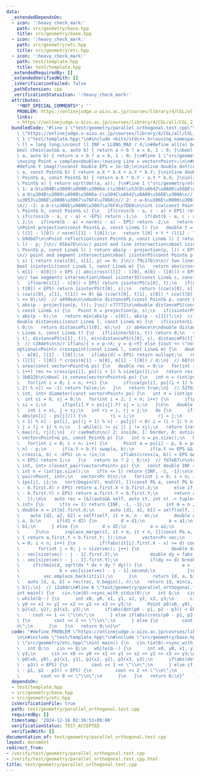 ```yaml
---
data:
  _extendedDependsOn:
  - icon: ':heavy_check_mark:'
    path: src/geometry/base.hpp
    title: src/geometry/base.hpp
  - icon: ':heavy_check_mark:'
    path: src/geometry/etc.hpp
    title: src/geometry/etc.hpp
  - icon: ':heavy_check_mark:'
    path: test/template.hpp
    title: test/template.hpp
  _extendedRequiredBy: []
  _extendedVerifiedWith: []
  _isVerificationFailed: false
  _pathExtension: cpp
  _verificationStatusIcon: ':heavy_check_mark:'
  attributes:
    '*NOT_SPECIAL_COMMENTS*': ''
    PROBLEM: https://onlinejudge.u-aizu.ac.jp/courses/library/4/CGL/all/CGL_2_A
    links:
    - https://onlinejudge.u-aizu.ac.jp/courses/library/4/CGL/all/CGL_2_A
  bundledCode: "#line 1 \"test/geometry/parallel_orthogonal.test.cpp\"\n#define PROBLEM\
    \ \"https://onlinejudge.u-aizu.ac.jp/courses/library/4/CGL/all/CGL_2_A\"\n\n#line\
    \ 1 \"test/template.hpp\"\n#include <bits/stdc++.h>\nusing namespace std;\nusing\
    \ ll = long long;\nconst ll INF = LLONG_MAX / 4;\n#define all(a) begin(a), end(a)\n\
    bool chmin(auto& a, auto b) { return a > b ? a = b, 1 : 0; }\nbool chmax(auto&\
    \ a, auto b) { return a < b ? a = b, 1 : 0; }\n#line 1 \"src/geometry/base.hpp\"\
    \nusing Point = complex<double>;\nusing Line = vector<Point>;\n\n#define X real()\n\
    #define Y imag()\nconst double EPS = 1e-10;\n\ninline double dot(const Point&\
    \ a, const Point& b) { return a.X * b.X + a.Y * b.Y; }\ninline double cross(const\
    \ Point& a, const Point& b) { return a.X * b.Y - a.Y * b.X; }\ninline double abs(const\
    \ Point& a) { return sqrt(dot(a, a)); }\n#line 1 \"src/geometry/etc.hpp\"\n//\
    \ 1: a-b\u304B\u3089\u898B\u3066a-c\u304C\u53CD\u6642\u8A08\u56DE\u308A\n// -1:\
    \ a-b\u304B\u3089\u898B\u3066a-c\u304C\u6642\u8A08\u56DE\u308A\n// 0: a-c-b\u304C\
    \u3053\u306E\u9806\u3067\u76F4\u7DDA\n// 2: c-a-b\u306E\u9806\u3067\u76F4\u7DDA\
    \n// -2: a-b-c\u306E\u9806\u3067\u76F4\u7DDA\n\nint ccw(const Point& a, const\
    \ Point& b, const Point& c) {\n   if(cross(b - a, c - a) > EPS) return 1;\n  \
    \ if(cross(b - a, c - a) < -EPS) return -1;\n   if(dot(b - a, c - a) < -EPS) return\
    \ 2;\n   if(norm(b - a) < norm(c - a) - EPS) return -2;\n   return 0;\n}  // 6f1927\n\
    \nPoint projection(const Point& p, const Line& l) {\n   double t = dot(p - l[0],\
    \ l[1] - l[0]) / norm(l[1] - l[0]);\n   return l[0] + t * (l[1] - l[0]);\n}  //\
    \ b9dbd7\n\nPoint reflection(const Point& p, const Line& l) { return 2.0 * projection(p,\
    \ l) - p; }\n// 65ba76\n\n// point and line intersection\nbool isinterPL(const\
    \ Point& p, const Line& l) { return abs(p - projection(p, l)) < EPS; }\n// e9d393\n\
    \n// point and segment intersection\nbool isinterPS(const Point& p, const Line&\
    \ s) { return ccw(s[0], s[1], p) == 0; }\n// 79c17b\n\n// two lines intersection\n\
    bool isinterLL(const Line& l, const Line& m) {\n   return abs(cross(l[1] - l[0],\
    \ m[1] - m[0])) > EPS || abs(cross(l[1] - l[0], m[0] - l[0])) < EPS;\n}  // b58dbd\n\
    \n// two segments intersection\nbool isinterSS(const Line& s, const Line& t) {\n\
    \   if(norm(s[1] - s[0]) < EPS) return isinterPS(s[0], t);\n   if(norm(t[1] -\
    \ t[0]) < EPS) return isinterPS(t[0], s);\n   return (ccw(s[0], s[1], t[0]) *\
    \ ccw(s[0], s[1], t[1]) <= 0) && (ccw(t[0], t[1], s[0]) * ccw(t[0], t[1], s[1])\
    \ <= 0);\n}  // a499ea\n\ndouble distancePL(const Point& p, const Line& l) { return\
    \ abs(p - projection(p, l)); }\n// c77772\n\ndouble distancePS(const Point& p,\
    \ const Line& s) {\n   Point h = projection(p, s);\n   if(isinterPS(h, s)) return\
    \ abs(p - h);\n   return min(abs(p - s[0]), abs(p - s[1]));\n}  // 3bd780\n\n\
    double distanceLL(const Line& l, const Line& m) {\n   if(isinterLL(l, m)) return\
    \ 0;\n   return distancePL(l[0], m);\n}  // ab4ace\n\ndouble distanceSS(const\
    \ Line& s, const Line& t) {\n   if(isinterSS(s, t)) return 0;\n   return min(min(distancePS(s[0],\
    \ t), distancePS(s[1], t)), min(distancePS(t[0], s), distancePS(t[1], s)));\n\
    }  // c284e5\n\n// if(ans){ x = p->X; y = q->Y} else {cout << \"not cross\"}\n\
    optional<Point> crosspoint(const Line& l, const Line& m) {\n   double d = cross(m[1]\
    \ - m[0], l[1] - l[0]);\n   if(abs(d) < EPS) return nullopt;\n   return l[0] +\
    \ (l[1] - l[0]) * cross(m[1] - m[0], m[1] - l[0]) / d;\n}  // 687c0c\n\ndouble\
    \ area(const vector<Point>& ps) {\n   double res = 0;\n   for(int i = 0; i < size(ps);\
    \ i++) res += cross(ps[i], ps[(i + 1) % size(ps)]);\n   return res / 2;\n}  //\
    \ 3b832b\n\nbool is_convex(vector<Point>& ps) {\n   int n = (int)ps.size();\n\
    \   for(int i = 0; i < n; ++i) {\n      if(ccw(ps[i], ps[(i + 1) % n], ps[(i +\
    \ 2) % n]) == -1) return false;\n   }\n   return true;\n}  // 52fb34\n\ntuple<double,\
    \ int, int> diameter(const vector<Point> ps) {\n   int n = (int)ps.size();\n \
    \  int si = 0, sj = 0;\n   for(int i = 1; i < n; i++) {\n      if(ps[i].Y > ps[si].Y)\
    \ si = i;\n      if(ps[i].Y < ps[sj].Y) sj = i;\n   }\n\n   double res = 0;\n\
    \   int i = si, j = sj;\n   int ri = i, rj = j;\n   do {\n      if(chmax(res,\
    \ abs(ps[i] - ps[j]))) {\n         ri = i;\n         rj = j;\n      }\n      if(cross(ps[(i\
    \ + 1) % n] - ps[i], ps[(j + 1) % n] - ps[j]) < 0) i = (i + 1) % n;\n      else\
    \ j = (j + 1) % n;\n   } while(i != si || j != sj);\n   return {res, min(ri, rj),\
    \ max(ri, rj)};\n}  // cae9ad\n\n// 2: inside, 1: border, 0: outside\nint contains(const\
    \ vector<Point>& ps, const Point& p) {\n   int n = ps.size();\n   bool in = false;\n\
    \   for(int i = 0; i < n; i++) {\n      Point a = ps[i] - p, b = ps[(i + 1) %\
    \ n] - p;\n      if(a.Y > b.Y) swap(a, b);\n      if(a.Y <= EPS && EPS < b.Y &&\
    \ cross(a, b) < -EPS) in = !in;\n      if(abs(cross(a, b)) < EPS && dot(a, b)\
    \ < EPS) return 1;\n   }\n   return in ? 2 : 0;\n}  // fd7e87\n\ntuple<double,\
    \ int, int> closest_pair(vector<Point> ps) {\n   const double INF = 1e18;\n  \
    \ int n = (int)ps.size();\n   if(n <= 1) return {INF, -1, -1};\n\n   using P =\
    \ pair<Point, int>;\n   vector<P> V(n);\n   for(int i = 0; i < n; i++) V[i] =\
    \ {ps[i], i};\n   sort(begin(V), end(V), [](const P& a, const P& b) {\n      if(fabs(a.first.X\
    \ - b.first.X) > EPS) return a.first.X < b.first.X;\n      else if(fabs(a.first.Y\
    \ - b.first.Y) > EPS) return a.first.Y < b.first.Y;\n      return a.second < b.second;\n\
    \   });\n\n   auto rec = [&](auto&& self, auto it, int n) -> tuple<double, int,\
    \ int> {\n      if(n <= 1) return {INF, -1, -1};\n      int m = n / 2;\n     \
    \ double x = it[m].first.X;\n      auto [d1, a1, b1] = self(self, it, m);\n  \
    \    auto [d2, a2, b2] = self(self, it + m, n - m);\n      double d;\n      int\
    \ a, b;\n      if(d1 < d2) {\n         d = d1;\n         a = a1;\n         b =\
    \ b1;\n      } else {\n         d = d2;\n         a = a2;\n         b = b2;\n\
    \      }\n\n      inplace_merge(it, it + m, it + n, [](const P& a, const P& b)\
    \ { return a.first.Y < b.first.Y; });\n\n      vector<P> vec;\n      for(int i\
    \ = 0; i < n; i++) {\n         if(fabs(it[i].first.X - x) >= d) continue;\n  \
    \       for(int j = 0; j < size(vec); j++) {\n            double dx = fabs(it[i].first.X\
    \ - vec[size(vec) - j - 1].first.X);\n            double dy = fabs(it[i].first.Y\
    \ - vec[size(vec) - j - 1].first.Y);\n            if(dy >= d) break;\n       \
    \     if(chmin(d, sqrt(dx * dx + dy * dy))) {\n               a = it[i].second;\n\
    \               b = vec[size(vec) - j - 1].second;\n            }\n         }\n\
    \         vec.emplace_back(it[i]);\n      }\n      return {d, a, b};\n   };\n\
    \   auto [d, a, b] = rec(rec, V.begin(), n);\n   return {d, min(a, b), max(a,\
    \ b)};\n}  // 12a9dc\n#line 6 \"test/geometry/parallel_orthogonal.test.cpp\"\n\
    int main() {\n   cin.tie(0)->sync_with_stdio(0);\n   int Q;\n   cin >> Q;\n  \
    \ while(Q--) {\n      int x0, y0, x1, y1, x2, y2, x3, y3;\n      cin >> x0 >>\
    \ y0 >> x1 >> y1 >> x2 >> y2 >> x3 >> y3;\n      Point p0(x0, y0), p1(x1, y1),\
    \ p2(x2, y2), p3(x3, y3);\n      if(abs(dot(p0 - p1, p2 - p3)) < EPS) {\n    \
    \     cout << 1 << \"\\n\";\n      } else if(abs(cross(p0 - p1, p2 - p3)) < EPS)\
    \ {\n         cout << 2 << \"\\n\";\n      } else {\n         cout << 0 << \"\\\
    n\";\n      }\n   }\n   return 0;\n}\n"
  code: "#define PROBLEM \"https://onlinejudge.u-aizu.ac.jp/courses/library/4/CGL/all/CGL_2_A\"\
    \n\n#include \"test/template.hpp\"\n#include \"src/geometry/base.hpp\"\n#include\
    \ \"src/geometry/etc.hpp\"\nint main() {\n   cin.tie(0)->sync_with_stdio(0);\n\
    \   int Q;\n   cin >> Q;\n   while(Q--) {\n      int x0, y0, x1, y1, x2, y2, x3,\
    \ y3;\n      cin >> x0 >> y0 >> x1 >> y1 >> x2 >> y2 >> x3 >> y3;\n      Point\
    \ p0(x0, y0), p1(x1, y1), p2(x2, y2), p3(x3, y3);\n      if(abs(dot(p0 - p1, p2\
    \ - p3)) < EPS) {\n         cout << 1 << \"\\n\";\n      } else if(abs(cross(p0\
    \ - p1, p2 - p3)) < EPS) {\n         cout << 2 << \"\\n\";\n      } else {\n \
    \        cout << 0 << \"\\n\";\n      }\n   }\n   return 0;\n}"
  dependsOn:
  - test/template.hpp
  - src/geometry/base.hpp
  - src/geometry/etc.hpp
  isVerificationFile: true
  path: test/geometry/parallel_orthogonal.test.cpp
  requiredBy: []
  timestamp: '2024-12-16 02:36:51+09:00'
  verificationStatus: TEST_ACCEPTED
  verifiedWith: []
documentation_of: test/geometry/parallel_orthogonal.test.cpp
layout: document
redirect_from:
- /verify/test/geometry/parallel_orthogonal.test.cpp
- /verify/test/geometry/parallel_orthogonal.test.cpp.html
title: test/geometry/parallel_orthogonal.test.cpp
---
```

